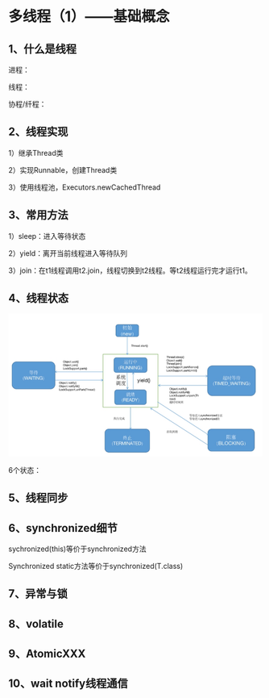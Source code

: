 # 多线程（1）——基础概念



## 1、什么是线程

进程：

线程：

协程/纤程：



## 2、线程实现

1）继承Thread类

2）实现Runnable，创建Thread类

3）使用线程池，Executors.newCachedThread



## 3、常用方法

1）sleep：进入等待状态

2）yield：离开当前线程进入等待队列

3）join：在t1线程调用t2.join，线程切换到t2线程。等t2线程运行完才运行t1。



## 4、线程状态

<img src="../../img/线程状态转换图.png" alt="image-20200720231533048" style="zoom: 67%;" />

6个状态：





## 5、线程同步







## 6、synchronized细节



sychronized(this)等价于synchronized方法

Synchronized static方法等价于synchronized(T.class)



## 7、异常与锁





## 8、volatile



## 9、AtomicXXX



## 10、wait notify线程通信